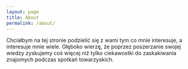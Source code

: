```yaml
---
layout: page
title: About
permalink: /about/
---
```


Chciałbym na tej stronie podzielić się z wami tym co mnie interesuje, a interesuje mnie wiele. Głęboko wierzę, że poprzez poszerzanie swojej wiedzy zyskujemy coś więcej niż tylko ciekawostki do zaskakiwania znajomych podczas spotkań towarzyskich.
